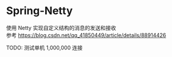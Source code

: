 # Spring-Netty
使用 Netty 实现自定义结构的消息的发送和接收  
参考 <https://blog.csdn.net/qq_41850449/article/details/88914426>

TODO:
测试单机 1,000,000 连接